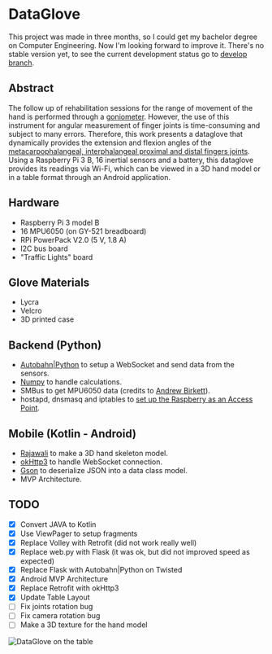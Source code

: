 # DataGlove

This project was made in three months, so I could get my bachelor degree on Computer Engineering. Now I'm looking forward to improve it. There's no stable version yet, to see the current development status go to [develop branch](https://github.com/matheusromao/dataglove-android/tree/develop).

## Abstract

The follow up of rehabilitation sessions for the range of movement of the hand is performed through a [goniometer](http://www.berktree.com/assets/images/default/stainless-steel-finger-goniometers-short-finger-goniometer-measures-3--9cm-long-model-926611.jpg). However, the use of this instrument for angular measurement of finger joints is time-consuming and subject to many errors. Therefore, this work presents a dataglove that dynamically provides the extension and flexion angles of the [metacarpophalangeal, interphalangeal proximal and distal fingers joints](http://www.assh.org/portals/1/Images/anatomy_images/Joints-Thumb-Inter.jpg?ver=2014-02-03-164205-753). Using a Raspberry Pi 3 B, 16 inertial sensors and a battery, this dataglove provides its readings via Wi-Fi, which can be viewed in a 3D hand model or in a table format through an Android application.

## Hardware

* Raspberry Pi 3 model B
* 16 MPU6050 (on GY-521 breadboard)
* RPi PowerPack V2.0 (5 V, 1.8 A)
* I2C bus board
* "Traffic Lights" board

## Glove Materials

* Lycra
* Velcro
* 3D printed case

## Backend (Python)

* [Autobahn|Python](https://github.com/crossbario/autobahn-python) to setup a WebSocket and send data from the sensors.
* [Numpy](https://github.com/numpy/numpy) to handle calculations. 
* SMBus to get MPU6050 data (credits to [Andrew Birkett](http://blog.bitify.co.uk/2013/11/reading-data-from-mpu-6050-on-raspberry.html)).
* hostapd, dnsmasq and iptables to [set up the Raspberry as an Access Point](https://github.com/raspberrypi/documentation/blob/master/configuration/wireless/access-point.md).

## Mobile (Kotlin - Android)

* [Rajawali](https://github.com/Rajawali/Rajawali) to make a 3D hand skeleton model.
* [okHttp3](https://github.com/square/okhttp) to handle WebSocket connection.
* [Gson](https://github.com/google/gson) to deserialize JSON into a data class model.
* MVP Architecture.

## TODO

- [x] Convert JAVA to Kotlin
- [x] Use ViewPager to setup fragments
- [x] Replace Volley with Retrofit (did not work really well)
- [x] Replace web.py with Flask (it was ok, but did not improved speed as expected)
- [x] Replace Flask with Autobahn|Python on Twisted
- [x] Android MVP Architecture
- [x] Replace Retrofit with okHttp3
- [x] Update Table Layout
- [ ] Fix joints rotation bug
- [ ] Fix camera rotation bug
- [ ] Make a 3D texture for the hand model

![DataGlove on the table](https://image.ibb.co/cK4sjn/Data_Glove.jpg)
